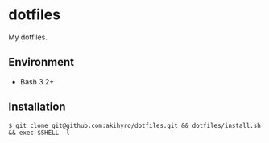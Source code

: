 # dotfiles

My dotfiles.  

## Environment

* Bash 3.2+

## Installation

```console
$ git clone git@github.com:akihyro/dotfiles.git && dotfiles/install.sh && exec $SHELL -l
```
